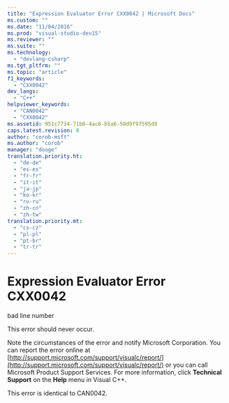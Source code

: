 ```yaml
---
title: "Expression Evaluator Error CXX0042 | Microsoft Docs"
ms.custom: ""
ms.date: "11/04/2016"
ms.prod: "visual-studio-dev15"
ms.reviewer: ""
ms.suite: ""
ms.technology: 
  - "devlang-csharp"
ms.tgt_pltfrm: ""
ms.topic: "article"
f1_keywords: 
  - "CXX0042"
dev_langs: 
  - "C++"
helpviewer_keywords: 
  - "CAN0042"
  - "CXX0042"
ms.assetid: 951c7734-71b0-4ac8-b5a6-50d9f97595d8
caps.latest.revision: 8
author: "corob-msft"
ms.author: "corob"
manager: "douge"
translation.priority.ht: 
  - "de-de"
  - "es-es"
  - "fr-fr"
  - "it-it"
  - "ja-jp"
  - "ko-kr"
  - "ru-ru"
  - "zh-cn"
  - "zh-tw"
translation.priority.mt: 
  - "cs-cz"
  - "pl-pl"
  - "pt-br"
  - "tr-tr"
---
```

# Expression Evaluator Error CXX0042
bad line number  
  
 This error should never occur.  
  
 Note the circumstances of the error and notify Microsoft Corporation. You can report the error online at [http://support.microsoft.com/support/visualc/report/](http://support.microsoft.com/support/visualc/report/) or you can call Microsoft Product Support Services. For more information, click **Technical Support** on the **Help** menu in Visual C++.  
  
 This error is identical to CAN0042.